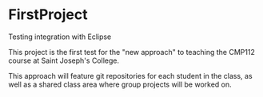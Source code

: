FirstProject
============

Testing integration with Eclipse

This project is the first test for the "new approach" to teaching the CMP112 course at Saint Joseph's College.

This approach will feature git repositories for each student in the class, as well as a shared class area where
group projects will be worked on.
